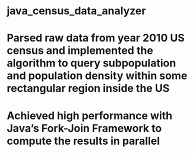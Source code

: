 # java_census_data_analyzer
# Parsed raw data from year 2010 US census and implemented the algorithm to query subpopulation and population density within some rectangular region inside the US
# Achieved high performance with Java’s Fork-Join Framework to compute the results in parallel
